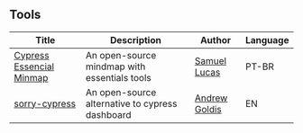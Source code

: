## Tools

| Title  | Description   | Author  | Language                                      |
| ---------------------------------------------------------- | ----------------------------------------------- | ------------------------------------------- | ------------------------------------------- |
| [Cypress Essencial Minmap](https://github.com/samlucax/cypress-essencial-mindmap) | An open-source mindmap with essentials tools | [Samuel Lucas](https://github.com/samlucax) | PT-BR |
| [sorry-cypress](https://github.com/agoldis/sorry-cypress/) | An open-source alternative to cypress dashboard | [Andrew Goldis](https://github.com/agoldis) | EN |

